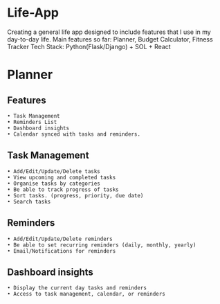 # Life-App
Creating a general life app designed to include features that I use in my day-to-day life.
Main features so far: Planner, Budget Calculator, Fitness Tracker
Tech Stack: Python(Flask/Django) + SOL + React


# Planner
## Features 
	• Task Management
	• Reminders List
	• Dashboard insights 
	• Calendar synced with tasks and reminders.
	
## Task Management
	• Add/Edit/Update/Delete tasks
	• View upcoming and completed tasks
	• Organise tasks by categories
	• Be able to track progress of tasks
	• Sort tasks. (progress, priority, due date)
	• Search tasks

## Reminders
	• Add/Edit/Update/Delete reminders
	• Be able to set recurring reminders (daily, monthly, yearly)
	• Email/Notifications for reminders 

## Dashboard insights 
	• Display the current day tasks and reminders
	• Access to task management, calendar, or reminders


